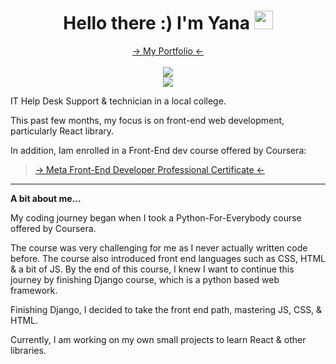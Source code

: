 <h1 align="center";font-size: 16px> Hello there :) I'm Yana  <img src="https://i.imgur.com/u8HivgI.gif" width="30px"></h1>

<p align="center">
<a href="https://yanshtein.github.io/"> -> My Portfolio <- </a>
<br/>
<br/>
<a href="https://www.linkedin.com/in/yanshtein" rel="nofollow"><img src="https://img.shields.io/badge/-Me on LINKEDIN-blue" style="max-width: 100%;"></a>
<br/>
<a href="https://codepen.io/yansht/" rel="nofollow"><img src="https://img.shields.io/badge/-CodePen projects-red" style="max-width: 100%;"></a>
</p>
  
IT Help Desk Support & technician in a local college.

This past few months, my focus is on front-end web development, particularly React library.

  In addition, Iam enrolled in a Front-End dev course offered by Coursera:

> <a href="https://www.coursera.org/professional-certificates/meta-front-end-developer/"> -> Meta Front-End Developer Professional Certificate <- </a>

  <b><hr>A bit about me...</hr></b>
  
My coding journey began when I took a Python-For-Everybody course offered by Coursera.
  
The course was very challenging for me as I never actually written code before.
The course also introduced front end languages such as CSS, HTML & a bit of JS.
By the end of this course, I knew I want to continue this journey by finishing Django course, which is a python based web framework.
  
Finishing Django, I decided to take the front end path, mastering JS, CSS, & HTML.
  
Currently, I am working on my own small projects to learn React & other libraries.
